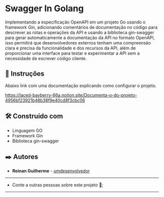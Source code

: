 # Swagger In Golang

Implementando a especificação OpenAPI em um projeto Go usando o framework Gin, adicionando comentários de documentação no código para descrever as rotas e operações da API e usando a biblioteca gin-swagger para gerar automaticamente a documentação da API no formato OpenAPI, isso permitirá que desenvolvedores externos tenham uma compreensão clara e precisa da funcionalidade e dos recursos da API, além de proporcionar uma interface para testar e experimentar a API sem a necessidade de escrever código cliente.

## 🚀 Instruções

Abaixo link com uma documentação explicando como configurar o projeto.

https://laced-bayberry-66a.notion.site/Documenta-o-do-projeto-4956bf23921b48b38f9e40cd8f3cbc06

## 🛠️ Construído com

* Linguagem GO
* Framework Gin
* Biblioteca gin-swagger

## ✒️ Autores

* **Reinan Guilherme** - [umdesenvolvedor](https://www.linkedin.com/in/reinan-guilherme-34086b236)

---

* Conte a outras pessoas sobre este projeto 📢;

---